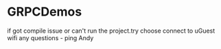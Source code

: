 # GRPCDemos

if got compile issue or can't run the project.try choose connect to uGuest wifi
any questions - ping Andy
